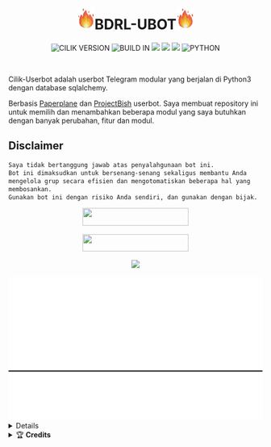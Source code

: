 <h1 align="center"><img src="./resources/GeezFire.gif" width="35px">BDRL-UBOT<img src="./resources/GeezFire.gif" width="35px"></h1>
<p align="center">
    <img alt="CILIK VERSION" src="https://img.shields.io/badge/CILIK%20VERSION-4.+-brightgreen"/>
    <img alt="BUILD IN" src="https://img.shields.io/badge/BUILD%20-Last Day-brightgreen"/>
           <a href="https://travis-ci.com/grey423/CilikUserbot.svg?branch=main" /></a>
    <a href="https://github.com/grey423/CilikUserbot/network/members"> <img src="https://img.shields.io/github/forks/grey423/CilikUserbot?logo=github&style=for-the-badge" /></a>
    <a href="https://github.com/grey423/CilikUserbot"> <img src="https://img.shields.io/github/repo-size/grey423/CilikUserbot?logo=github&style=for-the-badge" /></a>
    <a href="https://pypi.org/project/Telethon/"> <img src="https://img.shields.io/pypi/v/telethon?label=telethon&logo=pypi&logoColor=white&style=for-the-badge" /></a>
    <img alt="PYTHON" src="https://img.shields.io/badge/PYTHON-v3.9.0-blue?style=for-the-badge&logo=appveyor"/>
   </p>

<p align="center">
  <img src="">
</p>

Cilik-Userbot adalah userbot Telegram modular yang berjalan di Python3 dengan database sqlalchemy.

Berbasis [Paperplane](https://github.com/RaphielGang/Telegram-UserBot) dan [ProjectBish](https://github.com/adekmaulana/ProjectBish) userbot.
Saya membuat repository ini untuk memilih dan menambahkan beberapa modul yang saya butuhkan dengan banyak perubahan, fitur dan modul.

## Disclaimer

```
Saya tidak bertanggung jawab atas penyalahgunaan bot ini.
Bot ini dimaksudkan untuk bersenang-senang sekaligus membantu Anda
mengelola grup secara efisien dan mengotomatiskan beberapa hal yang membosankan.
Gunakan bot ini dengan risiko Anda sendiri, dan gunakan dengan bijak.
```

<p align="center"><a href="https://heroku.com/deploy?template=https://github.com/Yansaii/Bdrl-Ubot"> <img 
src="https://img.shields.io/badge/Deploy%20To%20Heroku-purple?style=flat&logo=heroku" width="210" height="34.45" /></a></p>


<p align="center"><a href="https://telegram.dog/XTZ_HerokuBot?start=WWFuc2FpaS9CZHJsLVVib3QgbWFpbg"> <img 
src="https://img.shields.io/badge/Deploy%20To%20Bot%20Heroku-blue?style=flat&logo=heroku" width="210" height="34.45" /></a></p>


<p align="center"><a href="https://t.me/CilikStringBot"><img src="https://img.shields.io/badge/Generate%20String%20Session-blue?style=for-the-flat&logo=telegram" width="210" height"34.45" /</a></p>

<img src="./resources/70f81163393359.5ab4c75066483.gif">

<details>
    <summary> <b>Update and support</b></summary><br/>

<a href="https://t.me/BdrlSupporrt"><img src="https://img.shields.io/badge/Join-Channel%20Updates-purple.svg?style=for-the-badge&logo=Telegram"></a>
<a href="https://t.me/RuangTerbukaa"><img src="https://img.shields.io/badge/Join-Group%20Support-blue.svg?style=for-the-badge&logo=Telegram"></a>
</details>

<details>
    <summary>&#127942 <b>Credits</b></summary><br/>

#### Thanks To [Everyone](https://github.com/poocong/PocongUserbot/graphs/contributors) Who Has Helped Make This Userbot Awesome!
*   [AdekMaulana](https://github.com/adekmaulana) : ProjectBish
*   [RaphielGang](https://github.com/RaphielGang) : Paperplane
*   [TeamUltroid](https://github.com/TeamUltroid/Ultroid) :  UltroidUserbot
*   [BianSepang](https://github.com/BianSepang/WeebProject) : WeebProject
*   [Sandy1709](https://github.com/sandy1709/catuserbot) : CatUserbot
*   [X_ImFine](https://github.com/ximfine) :  XBot-REMIX
*   [Pocong](https://github.com/poocong/Pocong-Userbot) : Pocong-Userbot
*   [Risman](https://github.com/mrismanaziz/Man-Userbot) :  Man-Userbot
*   [Alvin](https://github.com/Zora24/Lord-Userbot) : Lord-Userbot

## License
Licensed under [Raphielscape Public License](https://github.com/grey423/CilikUserbot/blob/CilikUserbot/LICENSE) - Version 1.d, February 2020
